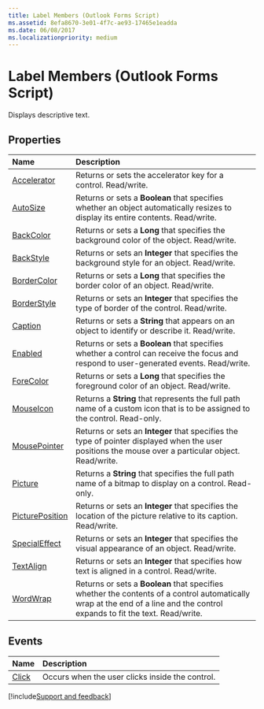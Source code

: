 ```yaml
---
title: Label Members (Outlook Forms Script)
ms.assetid: 8efa8670-3e01-4f7c-ae93-17465e1eadda
ms.date: 06/08/2017
ms.localizationpriority: medium
---
```



# Label Members (Outlook Forms Script)

Displays descriptive text.


## Properties

|Name|Description|
|:-----|:-----|
| [Accelerator](Outlook.Label.accelerator.md)|Returns or sets the accelerator key for a control. Read/write.|
| [AutoSize](Outlook.Label.autosize.md)|Returns or sets a **Boolean** that specifies whether an object automatically resizes to display its entire contents. Read/write.|
| [BackColor](Outlook.Label.backcolor.md)|Returns or sets a **Long** that specifies the background color of the object. Read/write.|
| [BackStyle](Outlook.Label.backstyle.md)|Returns or sets an **Integer** that specifies the background style for an object. Read/write.|
| [BorderColor](Outlook.Label.bordercolor.md)|Returns or sets a **Long** that specifies the border color of an object. Read/write.|
| [BorderStyle](Outlook.Label.borderstyle.md)|Returns or sets an **Integer** that specifies the type of border of the control. Read/write.|
| [Caption](Outlook.Label.caption.md)|Returns or sets a **String** that appears on an object to identify or describe it. Read/write.|
| [Enabled](Outlook.Label.enabled.md)|Returns or sets a **Boolean** that specifies whether a control can receive the focus and respond to user-generated events. Read/write.|
| [ForeColor](Outlook.Label.forecolor.md)|Returns or sets a **Long** that specifies the foreground color of an object. Read/write.|
| [MouseIcon](Outlook.Label.mouseicon.md)|Returns a **String** that represents the full path name of a custom icon that is to be assigned to the control. Read-only.|
| [MousePointer](Outlook.Label.mousepointer.md)|Returns or sets an **Integer** that specifies the type of pointer displayed when the user positions the mouse over a particular object. Read/write.|
| [Picture](Outlook.Label.picture.md)|Returns a **String** that specifies the full path name of a bitmap to display on a control. Read-only.|
| [PicturePosition](Outlook.Label.pictureposition.md)|Returns or sets an **Integer** that specifies the location of the picture relative to its caption. Read/write.|
| [SpecialEffect](Outlook.Label.specialeffect.md)|Returns or sets an **Integer** that specifies the visual appearance of an object. Read/write.|
| [TextAlign](Outlook.Label.textalign.md)|Returns or sets an **Integer** that specifies how text is aligned in a control. Read/write.|
| [WordWrap](Outlook.Label.wordwrap.md)|Returns or sets a **Boolean** that specifies whether the contents of a control automatically wrap at the end of a line and the control expands to fit the text. Read/write.|



## Events

|Name|Description|
|:-----|:-----|
| [Click](Outlook.Label.click.md)|Occurs when the user clicks inside the control.|

[!include[Support and feedback](~/includes/feedback-boilerplate.md)]